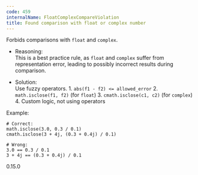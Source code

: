 ```yaml
---
code: 459
internalName: FloatComplexCompareViolation
title: Found comparison with float or complex number
---
```


Forbids comparisons with `float` and `complex`.

  - Reasoning:  
    This is a best practice rule, as `float` and `complex` suffer from
    representation error, leading to possibly incorrect results during
    comparison.

  - Solution:  
    Use fuzzy operators. 1. `abs(f1 - f2) <= allowed_error` 2.
    `math.isclose(f1, f2)` (for `float`) 3. `cmath.isclose(c1, c2)` (for
    `complex`) 4. Custom logic, not using operators

Example:

    # Correct:
    math.isclose(3.0, 0.3 / 0.1)
    cmath.isclose(3 + 4j, (0.3 + 0.4j) / 0.1)
    
    # Wrong:
    3.0 == 0.3 / 0.1
    3 + 4j == (0.3 + 0.4j) / 0.1

<div class="versionadded">

0.15.0

</div>